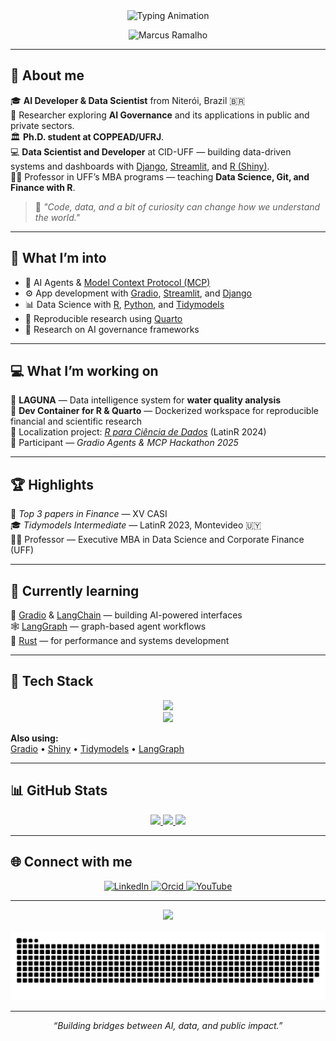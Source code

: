 <!-- HEADER -->
<div align="center">
  <img src="https://readme-typing-svg.herokuapp.com?font=Fira+Code&size=28&duration=3000&pause=500&color=F7C52A&center=true&vCenter=true&width=800&lines=Hey+folks!+I'm+Marcus+Ramalho+🚀;AI+Developer+%7C+Data+Scientist+%7C+Researcher;Lover+of+R,+Python,+and+Open+Knowledge+💡" alt="Typing Animation" />
</div>

<p align="center">
  <img src="https://komarev.com/ghpvc/?username=nextmarte&color=red&style=for-the-badge&label=VISUALIZAÇÕES+DESTE+PERFIL" alt="Marcus Ramalho" />
</p>

---

## 👋 About me  

🎓 **AI Developer & Data Scientist** from Niterói, Brazil 🇧🇷  
🔬 Researcher exploring **AI Governance** and its applications in public and private sectors.  
🏛️ **Ph.D. student at COPPEAD/UFRJ**.  
💻 **Data Scientist and Developer** at CID-UFF — building data-driven systems and dashboards with [Django](https://www.djangoproject.com/), [Streamlit](https://streamlit.io/), and [R (Shiny)](https://shiny.posit.co/).  
👨‍🏫 Professor in UFF’s MBA programs — teaching **Data Science, Git, and Finance with R**.  

> 💬 *"Code, data, and a bit of curiosity can change how we understand the world."*

---

## 🧠 What I’m into

- 🤖 AI Agents & [Model Context Protocol (MCP)](https://modelcontextprotocol.io/)  
- ⚙️ App development with [Gradio](https://www.gradio.app/), [Streamlit](https://streamlit.io/), and [Django](https://www.djangoproject.com/)  
- 📊 Data Science with [R](https://www.r-project.org/), [Python](https://www.python.org/), and [Tidymodels](https://www.tidymodels.org/)  
- 📘 Reproducible research using [Quarto](https://quarto.org/)  
- 🧠 Research on AI governance frameworks  

---

## 💻 What I’m working on

🚧 **LAGUNA** — Data intelligence system for **water quality analysis**  
🐳 **Dev Container for R & Quarto** — Dockerized workspace for reproducible financial and scientific research  
📗 Localization project: [*R para Ciência de Dados*](https://pt.r4ds.hadley.nz/) (LatinR 2024)  
🧩 Participant — *Gradio Agents & MCP Hackathon 2025*  

---

## 🏆 Highlights  

🥉 *Top 3 papers in Finance* — XV CASI  
🎓 *Tidymodels Intermediate* — LatinR 2023, Montevideo 🇺🇾  
👨‍🏫 Professor — Executive MBA in Data Science and Corporate Finance (UFF)  

---

## 🌱 Currently learning

🧩 [Gradio](https://www.gradio.app/) & [LangChain](https://www.langchain.com/) — building AI-powered interfaces  
🕸️ [LangGraph](https://github.com/langchain-ai/langgraph) — graph-based agent workflows  
🦀 [Rust](https://www.rust-lang.org/) — for performance and systems development  

---

## 🧰 Tech Stack

<p align="center">
  <img src="https://skillicons.dev/icons?i=python,r,django,streamlit,quarto,docker,git,github,vscode,linux" /><br/>
  <img src="https://skillicons.dev/icons?i=langchain,rust,html,css,js" />
</p>

**Also using:**  
[Gradio](https://www.gradio.app/) • [Shiny](https://shiny.posit.co/) • [Tidymodels](https://www.tidymodels.org/) • [LangGraph](https://github.com/langchain-ai/langgraph)  

---

## 📊 GitHub Stats  

<div align="center">
  <a href="https://github.com/nextmarte">
    <img height="160em" src="https://github-readme-stats.vercel.app/api?username=nextmarte&show_icons=true&theme=tokyonight&count_private=true&hide_border=true"/>
    <img height="160em" src="https://github-readme-streak-stats.herokuapp.com/?user=nextmarte&theme=tokyonight&hide_border=true"/>
    <img height="160em" src="https://github-readme-stats.vercel.app/api/top-langs/?username=nextmarte&layout=compact&langs_count=10&theme=tokyonight&hide_border=true&hide=tex,lua,scss,html,jupyter%20notebook"/>
  </a>
</div>

---

## 🌐 Connect with me

<p align="center">
  <a href="https://www.linkedin.com/in/marcus-ramalho-8a440545/">
    <img src="https://img.shields.io/badge/LinkedIn-0077B5?style=for-the-badge&logo=linkedin&logoColor=white" alt="LinkedIn"/>
  </a>
  <a href="https://orcid.org/0009-0003-9282-7098">
    <img src="https://img.shields.io/badge/Orcid-A6CE39?style=for-the-badge&logo=orcid&logoColor=white" alt="Orcid"/>
  </a>
  <a href="https://www.youtube.com/channel/UCL1aCShE8iFsqfMqglIFNcw">
    <img src="https://img.shields.io/badge/YouTube-red?style=for-the-badge&logo=youtube&logoColor=white" alt="YouTube"/>
  </a>
</p>

---

<div align="center">
  <img src="https://github-profile-trophy.vercel.app/?username=nextmarte&theme=onedark&no-frame=true&margin-w=10" />
</div>

<br>

<div align="center">
  <img src="https://github.com/Platane/snk/raw/output/github-contribution-grid-snake.svg" alt="snake animation" />
</div>

---

<p align="center">
  <i>“Building bridges between AI, data, and public impact.”</i>
</p>
